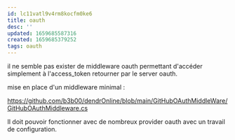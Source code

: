 ```yaml
---
id: lc11vatl9v4rm8kocfm0ke6
title: oauth
desc: ''
updated: 1659685587316
created: 1659685379252
tags: oauth
---
```


il ne semble pas exister de middleware oauth permettant d'accéder simplement à l'access_token retourner par le server oauth.

mise en place d'un middleware minimal : 

https://github.com/b3b00/dendrOnline/blob/main/GitHubOAuthMiddleWare/GitHubOAuthMiddleware.cs

Il doit pouvoir fonctionner avec de nombreux provider oauth avec un travail de configuration.